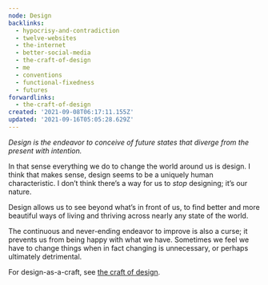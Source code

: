 ```yaml
---
node: Design
backlinks:
  - hypocrisy-and-contradiction
  - twelve-websites
  - the-internet
  - better-social-media
  - the-craft-of-design
  - me
  - conventions
  - functional-fixedness
  - futures
forwardlinks:
  - the-craft-of-design
created: '2021-09-08T06:17:11.155Z'
updated: '2021-09-16T05:05:28.629Z'
---
```


_Design is the endeavor to conceive of future states that diverge from the present with intention._

In that sense everything we do to change the world around us is design. I think that makes sense, design seems to be a uniquely human characteristic. I don’t think there’s a way for us to _stop_ designing; it’s our nature.

Design allows us to see beyond what’s in front of us, to find better and more beautiful ways of living and thriving across nearly any state of the world.

The continuous and never-ending endeavor to improve is also a curse; it prevents us from being happy with what we have. Sometimes we feel we have to change things when in fact changing is unnecessary, or perhaps ultimately detrimental. 

For design-as-a-craft, see [the craft of design](the-craft-of-design.md).
